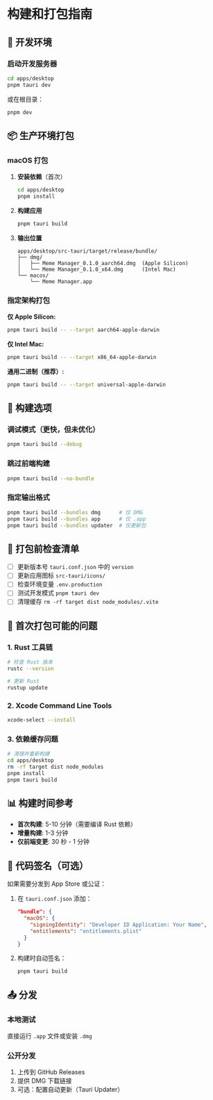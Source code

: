 # 构建和打包指南

## 🚀 开发环境

### 启动开发服务器

```bash
cd apps/desktop
pnpm tauri dev
```

或在根目录：

```bash
pnpm dev
```

## 📦 生产环境打包

### macOS 打包

1. **安装依赖**（首次）
   ```bash
   cd apps/desktop
   pnpm install
   ```

2. **构建应用**
   ```bash
   pnpm tauri build
   ```

3. **输出位置**
   ```
   apps/desktop/src-tauri/target/release/bundle/
   ├── dmg/
   │   ├── Meme Manager_0.1.0_aarch64.dmg  (Apple Silicon)
   │   └── Meme Manager_0.1.0_x64.dmg      (Intel Mac)
   └── macos/
       └── Meme Manager.app
   ```

### 指定架构打包

**仅 Apple Silicon:**
```bash
pnpm tauri build -- --target aarch64-apple-darwin
```

**仅 Intel Mac:**
```bash
pnpm tauri build -- --target x86_64-apple-darwin
```

**通用二进制（推荐）:**
```bash
pnpm tauri build -- --target universal-apple-darwin
```

## 🔧 构建选项

### 调试模式（更快，但未优化）
```bash
pnpm tauri build --debug
```

### 跳过前端构建
```bash
pnpm tauri build --no-bundle
```

### 指定输出格式
```bash
pnpm tauri build --bundles dmg      # 仅 DMG
pnpm tauri build --bundles app      # 仅 .app
pnpm tauri build --bundles updater  # 仅更新包
```

## 📝 打包前检查清单

- [ ] 更新版本号 `tauri.conf.json` 中的 `version`
- [ ] 更新应用图标 `src-tauri/icons/`
- [ ] 检查环境变量 `.env.production`
- [ ] 测试开发模式 `pnpm tauri dev`
- [ ] 清理缓存 `rm -rf target dist node_modules/.vite`

## 🎯 首次打包可能的问题

### 1. Rust 工具链
```bash
# 检查 Rust 版本
rustc --version

# 更新 Rust
rustup update
```

### 2. Xcode Command Line Tools
```bash
xcode-select --install
```

### 3. 依赖缓存问题
```bash
# 清理并重新构建
cd apps/desktop
rm -rf target dist node_modules
pnpm install
pnpm tauri build
```

## 📊 构建时间参考

- **首次构建**: 5-10 分钟（需要编译 Rust 依赖）
- **增量构建**: 1-3 分钟
- **仅前端变更**: 30 秒 - 1 分钟

## 🔐 代码签名（可选）

如果需要分发到 App Store 或公证：

1. 在 `tauri.conf.json` 添加：
   ```json
   "bundle": {
     "macOS": {
       "signingIdentity": "Developer ID Application: Your Name",
       "entitlements": "entitlements.plist"
     }
   }
   ```

2. 构建时自动签名：
   ```bash
   pnpm tauri build
   ```

## 📤 分发

### 本地测试
直接运行 `.app` 文件或安装 `.dmg`

### 公开分发
1. 上传到 GitHub Releases
2. 提供 DMG 下载链接
3. 可选：配置自动更新（Tauri Updater）
